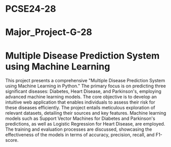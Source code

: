 # PCSE24-28
# Major_Project-G-28
# Multiple Disease Prediction System using Machine Learning
This project presents a comprehensive "Multiple Disease Prediction System using Machine 
Learning in Python." The primary focus is on predicting three significant diseases: Diabetes, 
Heart Disease, and Parkinson's, employing advanced machine learning models. The core 
objective is to develop an intuitive web application that enables individuals to assess their risk 
for these diseases efficiently. 
The project entails meticulous exploration of relevant datasets, detailing their sources and key 
features. Machine learning models such as Support Vector Machines for Diabetes and 
Parkinson's predictions, as well as Logistic Regression for Heart Disease, are employed. The 
training and evaluation processes are discussed, showcasing the effectiveness of the models in 
terms of accuracy, precision, recall, and F1-score. 
